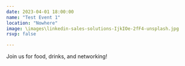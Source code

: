 ```yaml
---
date: 2023-04-01 18:00:00
name: "Test Event 1"
location: "Nowhere"
image: \images\linkedin-sales-solutions-IjkIOe-2fF4-unsplash.jpg
rsvp: false

---
```

Join us for food, drinks, and networking!